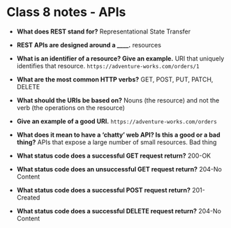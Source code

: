 # Class 8 notes - APIs

- **What does REST stand for?**
Representational State Transfer

- **REST APIs are designed around a ____.**
resources

- **What is an identifier of a resource? Give an example.**
URI that uniquely identifies that resource.
`https://adventure-works.com/orders/1`

- **What are the most common HTTP verbs?**
GET, POST, PUT, PATCH, DELETE

- **What should the URIs be based on?**
Nouns (the resource) and not the verb (the operations on the resource)

- **Give an example of a good URI.**
`https://adventure-works.com/orders`

- **What does it mean to have a ‘chatty’ web API? Is this a good or a bad thing?**
APIs that expose a large number of small resources. Bad thing 

- **What status code does a successful GET request return?**
200-OK

- **What status code does an unsuccessful GET request return?**
204-No Content

- **What status code does a successful POST request return?**
201-Created

- **What status code does a successful DELETE request return?**
204-No Content
